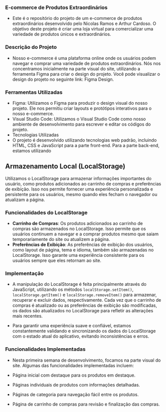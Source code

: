 ### E-commerce de Produtos Extraordinários

- Este é o repositório do projeto de um e-commerce de produtos extraordinários desenvolvido pelo Nicolas Ramos e Arthur Cardoso. O objetivo deste projeto é criar uma loja virtual para comercializar uma variedade de produtos únicos e extraordinários.

### Descrição do Projeto
- Nosso e-commerce é uma plataforma online onde os usuários podem navegar e comprar uma variedade de produtos extraordinários. Nós nos concentramos inicialmente na parte visual do site, utilizando a ferramenta Figma para criar o design do projeto. Você pode visualizar o design do projeto no seguinte link: Figma Design.

### Ferramentas Utilizadas
- Figma: Utilizamos o Figma para produzir o design visual do nosso projeto. Ele nos permitiu criar layouts e protótipos interativos para o nosso e-commerce.
- Visual Studio Code: Utilizamos o Visual Studio Code como nosso ambiente de desenvolvimento para escrever e editar os códigos do projeto.
- Tecnologias Utilizadas
- O projeto é desenvolvido utilizando tecnologias web padrão, incluindo HTML, CSS e JavaScript para a parte front-end. Para a parte back-end, estamos utilizando

## Armazenamento Local (LocalStorage)

Utilizamos o LocalStorage para armazenar informações importantes do usuário, como produtos adicionados ao carrinho de compras e preferências de exibição. Isso nos permite fornecer uma experiência personalizada e persistente para os usuários, mesmo quando eles fecham o navegador ou atualizam a página.

### Funcionalidades do LocalStorage

- **Carrinho de Compras**: Os produtos adicionados ao carrinho de compras são armazenados no LocalStorage. Isso permite que os usuários continuem a navegar e a comprar produtos mesmo que saiam temporariamente do site ou atualizem a página.
- **Preferências de Exibição**: As preferências de exibição dos usuários, como layout de página, tema e idioma, também são armazenadas no LocalStorage. Isso garante uma experiência consistente para os usuários sempre que eles retornam ao site.

### Implementação

- A manipulação do LocalStorage é feita principalmente através do JavaScript, utilizando os métodos `localStorage.setItem()`, `localStorage.getItem()` e `localStorage.removeItem()` para armazenar, recuperar e excluir dados, respectivamente. Cada vez que o carrinho de compras é atualizado ou as preferências de exibição são modificadas, os dados são atualizados no LocalStorage para refletir as alterações mais recentes.

- Para garantir uma experiência suave e confiável, estamos constantemente validando e sincronizando os dados do LocalStorage com o estado atual do aplicativo, evitando inconsistências e erros.

### Funcionalidades Implementadas
- Nesta primeira semana de desenvolvimento, focamos na parte visual do site. Algumas das funcionalidades implementadas incluem:

- Página inicial com destaque para os produtos em destaque.
- Páginas individuais de produtos com informações detalhadas.
- Páginas de categoria para navegação fácil entre os produtos.
- Página de carrinho de compras para revisão e finalização das compras.